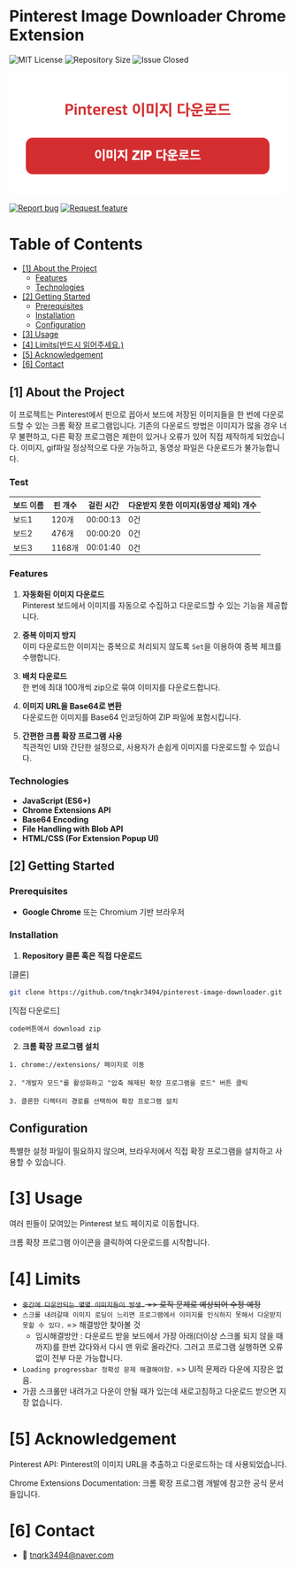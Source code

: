 # Pinterest Image Downloader Chrome Extension

<!-- Badges -->

![MIT License][license-shield] ![Repository Size][repository-size-shield] ![Issue Closed][issue-closed-shield]

<!-- 프로젝트 대문 이미지 -->

![alt text](/images/title.png)

<!-- 프로젝트 버튼 -->

[![Report bug][report-bug-shield]][report-bug-url] [![Request feature][request-feature-shield]][request-feature-url]

<!-- 목차 -->

# Table of Contents

- [[1] About the Project](#1-about-the-project)
  - [Features](#features)
  - [Technologies](#technologies)
- [[2] Getting Started](#2-getting-started)
  - [Prerequisites](#prerequisites)
  - [Installation](#installation)
  - [Configuration](#configuration)
- [[3] Usage](#3-usage)
- [[4] Limits(반드시 읽어주세요.)](#4-limits)
- [[5] Acknowledgement](#5-acknowledgement)
- [[6] Contact](#6-contact)

## [1] About the Project

이 프로젝트는 Pinterest에서 핀으로 꼽아서 보드에 저장된 이미지들을 한 번에 다운로드할 수 있는 크롬 확장 프로그램입니다. 기존의 다운로드 방법은 이미지가 많을 경우 너무 불편하고, 다른 확장 프로그램은 제한이 있거나 오류가 있어 직접 제작하게 되었습니다. 이미지, gif파일 정상적으로 다운 가능하고, 동영상 파일은 다운로드가 불가능합니다.

### Test

| 보드 이름 | 핀 개수 | 걸린 시간 | 다운받지 못한 이미지(동영상 제외) 개수 |
| --------- | ------- | --------- | -------------------------------------- |
| 보드1     | 120개   | 00:00:13  | 0건                                    |
| 보드2     | 476개   | 00:00:20  | 0건                                    |
| 보드3     | 1168개  | 00:01:40  | 0건                                    |

### Features

1. **자동화된 이미지 다운로드**  
   Pinterest 보드에서 이미지를 자동으로 수집하고 다운로드할 수 있는 기능을 제공합니다.

2. **중복 이미지 방지**  
   이미 다운로드한 이미지는 중복으로 처리되지 않도록 `Set`을 이용하여 중복 체크를 수행합니다.

3. **배치 다운로드**  
   한 번에 최대 100개씩 zip으로 묶여 이미지를 다운로드합니다.

4. **이미지 URL을 Base64로 변환**  
   다운로드한 이미지를 Base64 인코딩하여 ZIP 파일에 포함시킵니다.

5. **간편한 크롬 확장 프로그램 사용**  
   직관적인 UI와 간단한 설정으로, 사용자가 손쉽게 이미지를 다운로드할 수 있습니다.

### Technologies

- **JavaScript (ES6+)**
- **Chrome Extensions API**
- **Base64 Encoding**
- **File Handling with Blob API**
- **HTML/CSS (For Extension Popup UI)**

<!-- 아키텍쳐 -->

## [2] Getting Started

### Prerequisites

- **Google Chrome** 또는 Chromium 기반 브라우저

### Installation

1. **Repository 클론 혹은 직접 다운로드**

[클론]

```bash
git clone https://github.com/tnqkr3494/pinterest-image-downloader.git
```

[직접 다운로드]

```plain text
code버튼에서 download zip
```

2. **크롬 확장 프로그램 설치**

```plain text
1. chrome://extensions/ 페이지로 이동

2. "개발자 모드"를 활성화하고 "압축 해제된 확장 프로그램을 로드" 버튼 클릭

3. 클론한 디렉터리 경로를 선택하여 확장 프로그램 설치
```

## Configuration

특별한 설정 파일이 필요하지 않으며, 브라우저에서 직접 확장 프로그램을 설치하고 사용할 수 있습니다.

# [3] Usage

여러 핀들이 모여있는 Pinterest 보드 페이지로 이동합니다.

크롬 확장 프로그램 아이콘을 클릭하여 다운로드를 시작합니다.

# [4] Limits

- ~~`중간에 다운안되는 몇몇 이미지들이 발생.` => 로직 문제로 예상되어 수정 예정~~
- `스크롤 내려갈때 이미지 로딩이 느리면 프로그램에서 이미지를 인식하지 못해서 다운받지 못할 수 있다.` => 해결방안 찾아볼 것
  - 임시해결방안 : 다운로드 받을 보드에서 가장 아래(더이상 스크롤 되지 않을 때까지)를 한번 갔다와서 다시 맨 위로 올라간다. 그러고 프로그램 실행하면 오류없이 전부 다운 가능합니다.
- `Loading progressbar 정확성 문제 해결해야함.` => UI적 문제라 다운에 지장은 없음.
- 가끔 스크롤만 내려가고 다운이 안될 때가 있는데 새로고침하고 다운로드 받으면 지장 없습니다.

# [5] Acknowledgement

Pinterest API: Pinterest의 이미지 URL을 추출하고 다운로드하는 데 사용되었습니다.

Chrome Extensions Documentation: 크롬 확장 프로그램 개발에 참고한 공식 문서들입니다.

# [6] Contact

- 📧 tnqrk3494@naver.com

<!--Url for Badges-->

[license-shield]: https://img.shields.io/badge/license-MIT-template?labelColor=D8D8D8&color=04B4AE
[repository-size-shield]: https://img.shields.io/github/repo-size/tnqkr3494/pinterest-downloader?labelColor=D8D8D8&color=BE81F7
[issue-closed-shield]: https://img.shields.io/github/issues-closed/tnqkr3494/pinterest-downloader?labelColor=D8D8D8&color=FE9A2E

<!--Url for Buttons-->

[preview-shield]: https://img.shields.io/badge/-%F0%9F%98%8E%20Preview-F3F781?style=for-the-badge
[preview-url]: https://ecodev-blog.vercel.app/
[report-bug-shield]: https://img.shields.io/badge/-%F0%9F%90%9E%20report%20bug-F5A9A9?style=for-the-badge
[report-bug-url]: https://github.com/tnqkr3494/pinterest-downloader/issues
[request-feature-shield]: https://img.shields.io/badge/-%E2%9C%A8%20request%20feature-A9D0F5?style=for-the-badge
[request-feature-url]: https://github.com/tnqkr3494/pinterest-downloader/issues
